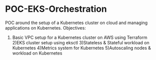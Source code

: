 # POC-EKS-Orchestration
POC around the setup of a Kubernetes cluster on cloud and managing applications on Kubernetes.
Objectives:
 1) Basic VPC setup for a Kubernetes cluster on AWS using Terraform
 2)EKS cluster setup using eksctl
 3)Stateless & Stateful workload on Kubernetes
 4)Metrics system for Kubernetes
 5)Autoscaling nodes & workload on Kubernetes
  
  
  
  
